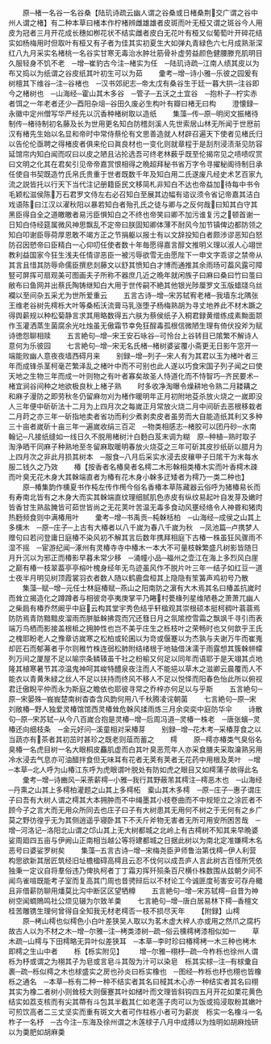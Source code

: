 <!-- { "loadSidebar": true } -->
　　原─楮一名谷一名谷桑【陆玑诗疏云幽人谓之谷桑或日楮桑荆交广谓之谷中州人谓之楮】有二种本草曰楮本作柠楮辨雌雄雄者皮斑而叶无桠又谓之斑谷今人用皮为冠者三月开花成长穗如栁花状不结实雌者皮白无花叶有桠又似葡萄叶开碎花结实如杨梅用时但取叶有桠又有子者为佳其实初夏生大如弹丸青緑色六七月成熟渐深红八九月采实名楮桃一名谷实甘寒无毒治水肿壮筋骨补虚劳益颜色健腰滕充肌明目久服轻身不饥不老　─增─崔豹古今注─楮实为任　─陆玑诗疏─江南人绩其皮以为布又捣以为纸谓之谷皮纸其叶初生可以为茹
　　彚考─增─诗小雅─乐彼之园爰有树檀其下维谷─注─谷楮也　─汉书郊祀志─帝太戊有桑谷生于廷一暮大拱─注谷即今之楮树也　─山海经─霍山其木多谷　─管子─五沃之土宜谷　─抱朴子─柠实赤者饵之一年老者还少─酉阳杂俎─谷田久废必生构叶有瓣曰楮无曰构
　　澄懐録─永徽中定州僧写华严经先以沉香种楮树取以造纸
　　集藻─传─原─明闵文振楮待制传─楮待制初名藤及长为世用更名知白防稽剡溪人先世索居山林无所闻于世厯前汉有楮先生始以名显和帝时中常侍蔡伦有文思善造就人材辟召遍天下使者见楮氏归以告伦伦亟聘之得楮皮者俱来伦曰眞良材也一变化则就章程于是刮剂浸渍渐见防容延馆帘内知白闻而叹曰以皮之陋且沾抡选吾可终老林薮乎既至伦揭帘见之啧啧叹赏曰文明之化其在君矣引见帝帝嘉赏恨相得之晩超拜秘书省万字令寻擢秘阁待制日承任使自书契既造竹氏帛氏贵重于世者既数千年及知白用二氏遂废凡经史术艺百家九流之説皆托以行天下当代注记册籍臣民文移简札非知白不达也帝益加待每中书令毛颖松滋侯陈万石君罗文侍左右必召知白至展其边幅有谘议须令省记帝嘉其洁白戏语陈曰江汉以濯秋阳以暴若知白者殆孔氏之徒与卿与之反何哉曰知其白守其黑臣得自全之道皦皦者易污臣惧知白之不终也帝笑曰卿不加污谁复污之顿首谢一日知白侍经筵属微风神思飘乱不定帝曰朕固知卿体薄不耐风今加节镇俾边都防领之知白叩谢臣辱荷厚恩敢不竭方正之节捐躯以报士有以文辞投知白者颇渉谬恶知白怒防召因愬帝曰臣精白一心仰叨任使者数十年毎愿得嘉言醇文推明义理以淑人心翊世教利益国家今狂生浅夫任情谬恶臣一被污辱欲雪无由愿陛下一申文字乖谬之禁帝从其言且惜其防辱命儒臣撰悲剡藤文以舒其愤知白才博而通推其余雨旸可葢风露可障竪可屏挥可扇观美可图画夫子所称不器庶几近之晩年就闲族子曰麻曰桑曰竹曰茧曰敝布曰鱼网并出蔡氏陶铸继知白大用于世传嗣不絶其他银光陟厘罗文玉版蜡牋乌丝襴以至间杂五采尤为世所爱重云
　　五言古诗─增─宋苏轼宥老楮─我墙东北隅张王维老谷树先樗栎大叶等桑柘沃流膏马乳涨堕子杨梅熟胡为寻丈地养此不材木蹶之得舆薪规以种松菊静言求其用略数得五六肤为蔡侯纸子入桐君録黄缯练成素黝面颒作玉灌洒蒸生菌腐余光吐烛虽无傲霜节幸免狂酲毒孤根信微陋生理有倚伏投斧为赋诗徳怨聊相赎
　　五言絶句─增─宋王安石咏谷─可怜台上谷转目已隂繁不解诗人意何为乐彼园
　　七言絶句─增─宋无名氏楮─楮树婆娑覆小斋更无日影午窓开一端能败幽人意夜夜墙西碍月来
　　别録─增─列子─宋人有为其君以玉为楮叶者三年而成锋杀茎柯毫芒繁泽乱之楮叶中而不可别也此人遂以巧食宋国子列子闻之曰使天地之生物三年而成一叶则物之有叶者寡矣故圣人恃道化而不恃智巧─齐民要术─楮宜涧谷间种之地欲极良秋上楮子熟
　　时多收净淘曝令燥耕地令熟二月耧耩之和麻子漫防之即劳秋冬仍留麻勿刈为楮作暖明年正月初附地芟杀放火烧之一嵗即没人三年便中斫斫法十二月为上四月次之每嵗正月常放火烧二月中间斫去恶根移栽者二月莳之亦三年一斫指地卖者省功而利少煮剥卖皮者虽劳而大自能造纸其利又多种三十亩者嵗斫十亩三年一遍嵗收绢三百疋　─物类相感志─楮胶可以团丹砂─水南翰记─凡接纸缝如一线日久不脱用楮树汁白麪白芨末调为糊　原─种植─熟时取子淘浄晒干同麻子种熟地至冬留麻取暖明春放火烧芟之三年可斫其皮抄纸斫以腊月为上四月次之非此月损其树本　─服食─八月后采实水浸去皮穰甲子日隂干为末每水服二钱久之乃效
　　椿【按香者名椿臭者名樗二木形榦相类椿木实而叶香樗木疎而叶臭无花木身大其榦端直者为椿有花木身小榦多迂矮者为樗乃一类二种也】
　　原─椿集韵作櫄夏书作杶左传作橁今俗名香椿本草陈藏器云俗呼为猪椿易长而有寿南北皆有之木身大而实其榦端直纹理细腻肌色赤皮有纵纹易起叶自发芽及嫩时皆香甘生熟盐腌皆可茹世皆尚之无花荚叶苦温无毒多食动风壅经络令人神昬和猪肉热麪频食则中满椿用叶
　　彚考─增─书禹贡─杶榦栝柏　─山海经─成侯之山其上多櫄木　─原─庄子─上古有大椿者以八千嵗为春八千嵗为秋　─凤池篇─卢携梦人赠句曰若问登庸日庭椿不染风初不解其言后数年携拜相庭下古椿一株虽狂风骤雨不湿不摇　─宦游纪闻─涿州有灵椿寺寺中椿木一本大不可量枝榦繁盛凡树影皆随日月升沉以为邪正而椿影早暮未常少移　─涌幢小品─福州之壶江在海上多烈风白崖之巅有椿一枝翠葢亭亭榕叶槐身经年无鸟迹虽风作不脱片叶三年一结子如红豆一道士夜半月明见树顶霞裳羽衣者数人随以鹤鹿盘桓其上隐隐有笙簧声鸡初号乃散
　　集藻─赋─增─元任士林庭椿赋─燕山之阳南防之濵有大木焉其名曰椿盖抗嵗时而耸立揭造化之蹲蹲者与相彼竒亭夷庚掌平乃睠村甍椽列星维陋巷之萧萧兀幽人之柴扃有椿乔然阚乎中庭云构其堂宇秀色结乎轩楹观其崇根硕本挺柯稠叶蓊蓊焉防防焉青防黯黯皮溜雨而胼胝榦拂霓而冗还篲日月之氛隂控雪霜之飘飒千寻引而表端万鸟栖而影接盖根柢之拥肿性也岂不美乎庄生之栎枝叶之荣畅时也又何歆乎王氏之槐耶盼老人之豫章访嵗寒之松柏或轮囷以为竒或偃蹇以为杰孰与夫谢万牛而崔嵬却匠石而郁茀者乎尔则稚竹株连弱松肺附结绪根于地轴借沫濡于雨露想其簇榦帡幪列万间之厦屋不足以喻宗条鳞辏虽千社之枌榆又何足以同年而语耶于是天翊其贞地隆其植寒暑节其凉温鬼神呵其峻特醴泉夜注而人不能挹以草木之滋卿云晨覆而人不能衣以青黄朱緑之丝人不足以扶持而终风不移人不足以悦怿而阳春色怡此所以俯视君迁傲睨平仲而永为斯庭之瞻依也耶彼寻常之乔梓亦何足以与乎斯
　　五言絶句─原─宋晏殊─峩峩楚南树杳杳含风韵何用八千秋腾凌诧朝菌
　　七言絶句─原─宋刘敞椿─野人独爱灵椿馆馆西灵椿耸危榦风揉雨炼三月余奕奕中庭防华伞
　　诗散句─原─宋苏轼─从今八百嵗合抱是灵椿─增─后周冯道─灵椿一株老　─唐张蠙─灵椿还向细枝条　─金元好问─溪童相对采椿芽
　　别録─增─花木考─采椿芽食之以当蔬亦有茶者其初茁时甚珍之既老则葅而蓄之
　　樗
　　原─樗亦椿类气臭俗名臭椿一名虎目树一名大眼桐皮麤肌虚而白其叶臭恶荒年人亦采食膳夫采取瀹熟另用冷水浸去气息亦可油醋拌食但无味耳有花者无荚有荚者无花药中用根及荚叶　─增─本草─北人呼为山椿江东呼为虎眼谓叶脱处有防如虎之眼目又如樗蒲子故得此名
　　彚考─增─诗豳风─采荼薪樗─小雅─我行其野蔽芾其樗注─樗恶木也　─山海经─丹熏之山其上多樗柏灌题之山其上多樗柘　槖山其木多樗　─原─庄子─惠子谓庄子曰吾有大树人谓之樗其大本拥肿而不中绳墨其小枝卷曲而不中规矩立之涂匠者不顾今子之言大而无用众所同去也庄子曰子有大树患其无用何不树之于无何有之乡广莫之野彷徨乎无为其侧逍遥乎寝卧其下不夭斤斧物无害者无所可用安所困苦哉　─增─河洛记─洛阳北山谓之邙山其上无大树都城之北岭上有古樗树不知其来早晩婆娑周廻四五亩与伊阙山正南相当越公等将建都城之日据此树以为南北定准嫌樗木名恶号曰婆娑罗树矣
　　集藻─五言古诗─增─宋梅尧臣尹师鲁治第伐樗─伊人利营构思欲新其居匠筑经旧址檐楹碍高樗且云忍不伐何以成吾庐人言此树古百怪所凭依独秉一定议自将羣俗违乃俾执柯者丁丁霜刃挥歼殒条百尺横仆株数围从兹朝夕间不闻鸟雀喧既能考子室而复高其门周也昔骋辩后以不材论工今诚匪度茍害安可存舟檝且非借薪防聊用燔莫比沟中断区区望牺樽
　　五言絶句─增─宋苏轼樗─自昔为神树空闻蜩鵙鸣社公烦见辍为尔致羊羮
　　七言絶句─增─唐白居易林下樗─香檀文桂苦雕镌生理何曾得自全知我无材老樗否一枝不损尽天年
　　【附録】山樗
　　原─栲山樗也似樗色小白叶差狭吴人取以为茗木虚大梓人亦或用之然爪之腐朽故古人以为不材之木─增─尔雅─注─栲类漆树─疏─俗云櫄樗栲漆相似如一
　　草木疏─山樗与下田樗略无异叶似差狭耳　─本草─李时珍曰椿樗栲一木三种也栲木即樗之生山中者
　　栎【栎实附见】
　　增─尔雅─栩杼─疏─今柞栎也徐州人谓栎为杼或谓之为栩其子为皂或言皂斗其殻为汁可以染皂　栎其实梂─注─有梂彚自裹─疏─栎似樗之木也梂盛实之房也孙炎曰栎实橡也　─图经─柞栎也杼也栩也皆橡栎之通名　─本草─栎有二种一种不结实者其名曰棫其木心赤一种结实者其名曰栩其实为橡二者树小则耸枝大则偃蹇其叶如槠叶而文理皆斜钩四五月开花如栗花黄色结实如荔支核而有尖其蔕有斗包其半截其仁如老莲子肉可以为饭或捣浸取粉其嫩叶可煎饮高者二三丈坚实而重有斑文大者可作柱栋小者可为薪炭　栎实一名橡斗一名柞子一名杼　─古今注─东海及徐州谓之木莲梂子八月中成搏以为烛明如胡麻烛研以为羮肥如胡麻羮
